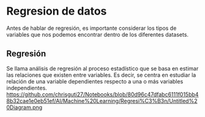 # Regresion de datos
Antes de hablar de regresión, es importante considerar los tipos de variables que nos podemos encontrar dentro de los diferentes datasets.

## Regresión
Se llama análisis de regresión al proceso estadístico que se basa en estimar las relaciones que existen entre variables. Es decir, se centra en estudiar la relación de una variable dependientes respecto a una o más variables independientes.
https://github.com/chrisguti27/Notebooks/blob/80d96c47dfabc6111f015bb48b32cae1e0eb51ef/AI/Machine%20Learning/Regresi%C3%B3n/Untitled%20Diagram.png
